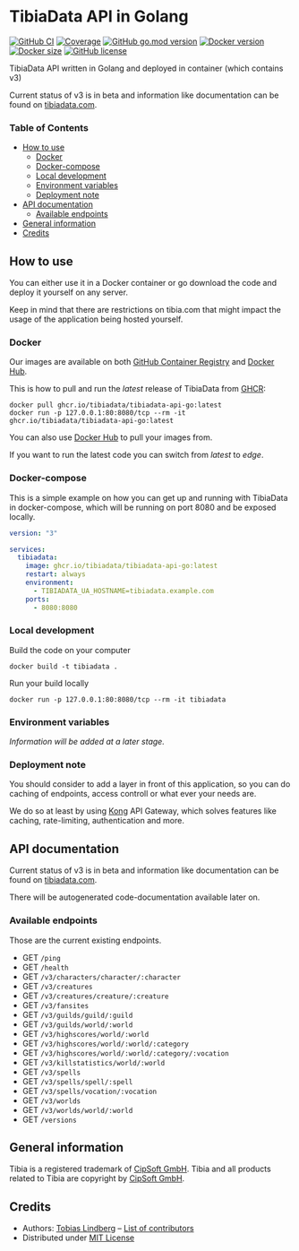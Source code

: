 # TibiaData API in Golang

[![GitHub CI](https://github.com/TibiaData/tibiadata-api-go/workflows/build/badge.svg?branch=main)](https://github.com/TibiaData/tibiadata-api-go/actions?query=workflow%3Abuild)
[![Coverage](https://sonarcloud.io/api/project_badges/measure?project=TibiaData_tibiadata-api-go&metric=coverage)](https://sonarcloud.io/summary/new_code?id=TibiaData_tibiadata-api-go)
[![GitHub go.mod version](https://img.shields.io/github/go-mod/go-version/tibiadata/tibiadata-api-go)](https://github.com/tibiadata/tibiadata-api-go/blob/main/go.mod)
[![Docker version](https://img.shields.io/docker/v/tibiadata/tibiadata-api-go/latest)](https://hub.docker.com/r/tibiadata/tibiadata-api-go)
[![Docker size](https://img.shields.io/docker/image-size/tibiadata/tibiadata-api-go/latest)](https://hub.docker.com/r/tibiadata/tibiadata-api-go)
[![GitHub license](https://img.shields.io/github/license/tibiadata/tibiadata-api-go)](https://github.com/tibiadata/tibiadata-api-go/blob/main/LICENSE)

TibiaData API written in Golang and deployed in container (which contains v3)

Current status of v3 is in beta and information like documentation can be found on [tibiadata.com](https://tibiadata.com/doc-api-v3/v3-beta/).

### Table of Contents

- [How to use](#how-to-use)
  - [Docker](#docker)
  - [Docker-compose](#docker-compose)
  - [Local development](#local-development)
  - [Environment variables](#environment-variables)
  - [Deployment note](#deployment-note)
- [API documentation](#api-documentation)
  - [Available endpoints](#available-endpoints)
- [General information](#general-information)
- [Credits](#credits)

## How to use

You can either use it in a Docker container or go download the code and deploy it yourself on any server.

Keep in mind that there are restrictions on tibia.com that might impact the usage of the application being hosted yourself.

### Docker

Our images are available on both [GitHub Container Registry](https://github.com/TibiaData/tibiadata-api-go/pkgs/container/tibiadata-api-go) and [Docker Hub](https://hub.docker.com/r/tibiadata/tibiadata-api-go).

This is how to pull and run the _latest_ release of TibiaData from [GHCR](https://github.com/TibiaData/tibiadata-api-go/pkgs/container/tibiadata-api-go):

```console
docker pull ghcr.io/tibiadata/tibiadata-api-go:latest
docker run -p 127.0.0.1:80:8080/tcp --rm -it ghcr.io/tibiadata/tibiadata-api-go:latest
```
You can also use [Docker Hub](https://hub.docker.com/r/tibiadata/tibiadata-api-go) to pull your images from.

If you want to run the latest code you can switch from _latest_ to _edge_.

### Docker-compose

This is a simple example on how you can get up and running with TibiaData in docker-compose, which will be running on port 8080 and be exposed locally.

```yaml
version: "3"

services:
  tibiadata:
    image: ghcr.io/tibiadata/tibiadata-api-go:latest
    restart: always
    environment:
      - TIBIADATA_UA_HOSTNAME=tibiadata.example.com
    ports:
      - 8080:8080
```

### Local development

Build the code on your computer

```console
docker build -t tibiadata .
```

Run your build locally

```console
docker run -p 127.0.0.1:80:8080/tcp --rm -it tibiadata
```

### Environment variables

_Information will be added at a later stage._

### Deployment note

You should consider to add a layer in front of this application, so you can do caching of endpoints, access controll or what ever your needs are.

We do so at least by using [Kong](https://github.com/Kong/kong) API Gateway, which solves features like caching, rate-limiting, authentication and more.

## API documentation

Current status of v3 is in beta and information like documentation can be found on [tibiadata.com](https://tibiadata.com/doc-api-v3/v3-beta/).

There will be autogenerated code-documentation available later on.

### Available endpoints

Those are the current existing endpoints.

- GET `/ping`
- GET `/health`
- GET `/v3/characters/character/:character`
- GET `/v3/creatures`
- GET `/v3/creatures/creature/:creature`
- GET `/v3/fansites`
- GET `/v3/guilds/guild/:guild`
- GET `/v3/guilds/world/:world`
- GET `/v3/highscores/world/:world`
- GET `/v3/highscores/world/:world/:category`
- GET `/v3/highscores/world/:world/:category/:vocation`
- GET `/v3/killstatistics/world/:world`
- GET `/v3/spells`
- GET `/v3/spells/spell/:spell`
- GET `/v3/spells/vocation/:vocation`
- GET `/v3/worlds`
- GET `/v3/worlds/world/:world`
- GET `/versions`

## General information

Tibia is a registered trademark of [CipSoft GmbH](https://www.cipsoft.com/en/). Tibia and all products related to Tibia are copyright by [CipSoft GmbH](https://www.cipsoft.com/en/).

## Credits

- Authors: [Tobias Lindberg](https://github.com/tobiasehlert) – [List of contributors](https://github.com/TibiaData/tibiadata-api-go/graphs/contributors)
- Distributed under [MIT License](LICENSE)
